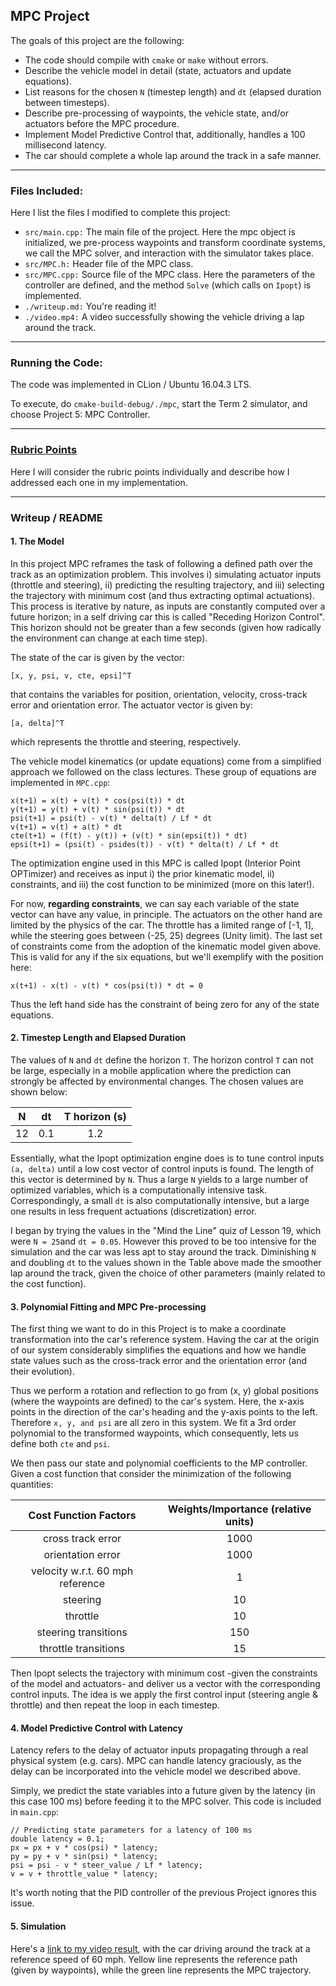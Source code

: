 
## **MPC Project**
The goals of this project are the following:

* The code should compile with `cmake` or `make` without errors.
* Describe the vehicle model in detail (state, actuators and update equations). 
* List reasons for the chosen `N` (timestep length) and `dt` (elapsed duration 
between timesteps).
* Describe pre-processing of waypoints, the vehicle state, and/or actuators 
before the MPC procedure.
* Implement Model Predictive Control that, additionally, handles a 100 millisecond 
latency.
* The car should complete a whole lap around the track in a safe manner.

[//]: # (Image/Video References)
[vi01]: ./video.mp4

---

### Files Included:
Here I list the files I modified to complete this project:

* `src/main.cpp:` The main file of the project. Here the mpc object is initialized, 
we pre-process waypoints and transform coordinate systems, we call the MPC solver, 
and interaction with the simulator takes place.  
* `src/MPC.h:` Header file of the MPC class.
* `src/MPC.cpp:` Source file of the MPC class. Here the parameters of the controller 
are defined, and the method `Solve` (which calls on `Ipopt`) is implemented.
* `./writeup.md:` You're reading it!
* `./video.mp4:` A video successfully showing the vehicle driving a lap around 
the track.

--- 

### Running the Code:

The code was implemented in CLion / Ubuntu 16.04.3 LTS.

To execute, do `cmake-build-debug/./mpc`, start the Term 2 simulator, and choose 
Project 5: MPC Controller. 

---

### [Rubric Points](https://review.udacity.com/#!/rubrics/896/view)

Here I will consider the rubric points individually and describe how I addressed each 
one in my implementation.  

---
### Writeup / README

#### 1. The Model

In this project MPC reframes the task of following a defined path over the track as 
an optimization problem. This involves i) simulating actuator inputs (throttle and 
steering), ii) predicting the resulting trajectory, and iii) selecting the trajectory 
with minimum cost (and thus extracting optimal actuations). This process is iterative by nature, as inputs are constantly computed over a future horizon; in a self driving car this is called "Receding Horizon Control". This horizon should not be greater than a few seconds (given how radically the environment can change at each time step).

The state of the car is given by the vector: 
```
[x, y, psi, v, cte, epsi]^T
```
that contains the variables for position, orientation, velocity, cross-track error and orientation error. The actuator vector is given by: 
```
[a, delta]^T 
```
which represents the throttle and steering, respectively.

The vehicle model kinematics (or update equations) come from a simplified approach we followed on the class lectures. These group of equations are implemented in `MPC.cpp`:
```
x(t+1) = x(t) + v(t) * cos(psi(t)) * dt
y(t+1) = y(t) + v(t) * sin(psi(t)) * dt
psi(t+1) = psi(t) - v(t) * delta(t) / Lf * dt
v(t+1) = v(t) + a(t) * dt
cte(t+1) = (f(t) - y(t)) + (v(t) * sin(epsi(t)) * dt)
epsi(t+1) = (psi(t) - psides(t)) - v(t) * delta(t) / Lf * dt
```

The optimization engine used in this MPC is called Ipopt (Interior Point OPTimizer) and receives as input i) the prior kinematic model, ii) constraints, and iii) the cost function to be minimized (more on this later!). 

For now, **regarding constraints**, we can say each variable of the state vector can have any value, in principle. The actuators on the other hand are limited by the physics of the car. The throttle has a limited range of [-1, 1], while the steering goes between (-25, 25) degrees (Unity limit). The last set of constraints come from the adoption of the kinematic model given above. This is valid for any if the six equations, but we'll exemplify with the position here:
  
```
x(t+1) - x(t) - v(t) * cos(psi(t)) * dt = 0
```
 
 Thus the left hand side has the constraint of being zero for any of the state equations.
 
#### 2. Timestep Length and Elapsed Duration 

The values of `N` and `dt` define the horizon `T`. The horizon control `T` can not be large, especially in a mobile application where the prediction can strongly be affected by environmental changes. The chosen values are shown below:

| N |   dt	 |   T horizon (s)    |
|:---:|:-----:|:--------:|
| 12 |  0.1  | 1.2  |


Essentially, what the Ipopt optimization engine does is to tune control inputs `(a, delta)` until a low cost vector of control inputs is found. The length of this vector is determined by `N`. Thus a large `N` yields to a large number of optimized variables, which is a computationally intensive task. Correspondingly, a small `dt` is also computationally intensive, but a large one results in less frequent actuations (discretization) error. 

I began by trying the values in the "Mind the Line" quiz of Lesson 19, which were `N = 25`and `dt = 0.05`. However this proved to be too intensive for the simulation and the car was less apt to stay around the track. Diminishing `N` and doubling `dt` to the values shown in the Table above made the smoother lap around the track, given the choice of other parameters (mainly related to the cost function). 
 
#### 3. Polynomial Fitting and MPC Pre-processing
    
The first thing we want to do in this Project is to make a coordinate transformation into the car's reference system. Having the car at the origin of our system considerably simplifies the equations and how we handle state values such as the cross-track error and the orientation error (and their evolution).

Thus we perform a rotation and reflection to go from (x, y) global positions (where the waypoints are defined) to the car's system. Here, the x-axis points in the direction of the car's heading and the y-axis points to the left. Therefore `x, y, and psi` are all zero in this system. We fit a 3rd order polynomial to the transformed waypoints, which consequently, lets us define both `cte` and `psi`.

We then pass our state and polynomial coefficients to the MP controller. Given a cost function that consider the minimization of the following quantities:

| Cost Function Factors	 |   Weights/Importance (relative units)   |
|:----:|:--------:|
|cross track error | 1000|
|orientation error | 1000|
|velocity w.r.t. 60 mph reference | 1|
|steering | 10|
|throttle | 10|
|steering transitions | 150|
|throttle transitions | 15|

Then Ipopt selects the trajectory with minimum cost -given the constraints of the model and actuators- and deliver us a vector with the corresponding control inputs. The idea is we apply the first control input (steering angle & throttle) and then repeat the loop in each timestep.

#### 4. Model Predictive Control with Latency

Latency refers to the delay of actuator inputs propagating through a real physical system (e.g. cars). MPC can handle latency graciously, as the delay can be incorporated into the vehicle model we described above.

Simply, we predict the state variables into a future given by the latency (in this case 100 ms) before feeding it to the MPC solver. This code is included in `main.cpp`: 
```
// Predicting state parameters for a latency of 100 ms
double latency = 0.1;
px = px + v * cos(psi) * latency;
py = py + v * sin(psi) * latency;
psi = psi - v * steer_value / Lf * latency;
v = v + throttle_value * latency;
```

It's worth noting that the PID controller of the previous Project ignores this issue.

#### 5. Simulation

Here's a [link to my video result][vi01], with the car driving around the track at a 
reference speed of 60 mph. Yellow line represents the reference path (given by waypoints), while the green line represents the MPC trajectory.
